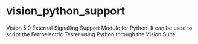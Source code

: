# vision_python_support
Vision 5.0 External Signalling Support Module for Python. It can be used to script the Ferroelectric Tester using Python through the Vision Suite.
